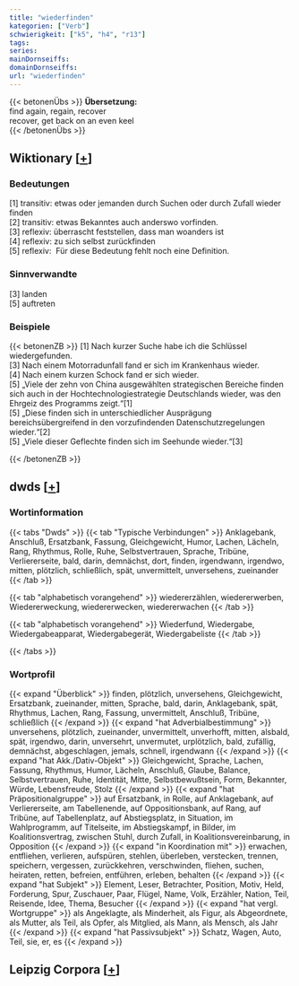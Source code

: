 ```yaml
---
title: "wiederfinden"
kategorien: ["Verb"]
schwierigkeit: ["k5", "h4", "r13"]
tags:
series:
mainDornseiffs:
domainDornseiffs:
url: "wiederfinden"
---
```


{{< betonenÜbs >}}
**Übersetzung:**  
find again, regain, recover  
recover, get back on an even keel  
{{< /betonenÜbs >}}

## Wiktionary [[+](https://de.wiktionary.org/wiki/wiederfinden)]

### Bedeutungen
[1] transitiv: etwas oder jemanden durch Suchen oder durch Zufall wieder finden  
[2] transitiv: etwas Bekanntes auch anderswo vorfinden.  
[3] reflexiv: überrascht feststellen, dass man woanders ist  
[4] reflexiv: zu sich selbst zurückfinden  
[5] reflexiv:  Für diese Bedeutung fehlt noch eine Definition.  

### Sinnverwandte
[3] landen  
[5] auftreten  

### Beispiele
{{< betonenZB >}}
[1] Nach kurzer Suche habe ich die Schlüssel wiedergefunden.  
[3] Nach einem Motorradunfall fand er sich im Krankenhaus wieder.  
[4] Nach einem kurzen Schock fand er sich wieder.  
[5] „Viele der zehn von China ausgewählten strategischen Bereiche finden sich auch in der Hochtechnologiestrategie Deutschlands wieder, was den Ehrgeiz des Programms zeigt.“[1]  
[5] „Diese finden sich in unterschiedlicher Ausprägung bereichsübergreifend in den vorzufindenden Datenschutzregelungen wieder.“[2]  
[5] „Viele dieser Geflechte finden sich im Seehunde wieder.“[3]  

{{< /betonenZB >}}


## dwds [[+](https://www.dwds.de/wb/wiederfinden)]

### Wortinformation
{{< tabs "Dwds" >}}
{{< tab "Typische Verbindungen" >}}
Anklagebank, Anschluß, Ersatzbank, Fassung, Gleichgewicht, Humor, Lachen, Lächeln, Rang, Rhythmus, Rolle, Ruhe, Selbstvertrauen, Sprache, Tribüne, Verliererseite, bald, darin, demnächst, dort, finden, irgendwann, irgendwo, mitten, plötzlich, schließlich, spät, unvermittelt, unversehens, zueinander
{{< /tab >}}

{{< tab "alphabetisch vorangehend" >}}
wiedererzählen, wiedererwerben, Wiedererweckung, wiedererwecken, wiedererwachen
{{< /tab >}}

{{< tab "alphabetisch vorangehend" >}}
Wiederfund, Wiedergabe, Wiedergabeapparat, Wiedergabegerät, Wiedergabeliste
{{< /tab >}}

{{< /tabs >}}

### Wortprofil
{{< expand "Überblick" >}} finden, plötzlich, unversehens, Gleichgewicht, Ersatzbank, zueinander, mitten, Sprache, bald, darin, Anklagebank, spät, Rhythmus, Lachen, Rang, Fassung, unvermittelt, Anschluß, Tribüne, schließlich {{< /expand >}}
{{< expand "hat Adverbialbestimmung" >}} unversehens, plötzlich, zueinander, unvermittelt, unverhofft, mitten, alsbald, spät, irgendwo, darin, unversehrt, unvermutet, urplötzlich, bald, zufällig, demnächst, abgeschlagen, jemals, schnell, irgendwann {{< /expand >}}
{{< expand "hat Akk./Dativ-Objekt" >}} Gleichgewicht, Sprache, Lachen, Fassung, Rhythmus, Humor, Lächeln, Anschluß, Glaube, Balance, Selbstvertrauen, Ruhe, Identität, Mitte, Selbstbewußtsein, Form, Bekannter, Würde, Lebensfreude, Stolz {{< /expand >}}
{{< expand "hat Präpositionalgruppe" >}} auf Ersatzbank, in Rolle, auf Anklagebank, auf Verliererseite, am Tabellenende, auf Oppositionsbank, auf Rang, auf Tribüne, auf Tabellenplatz, auf Abstiegsplatz, in Situation, im Wahlprogramm, auf Titelseite, im Abstiegskampf, in Bilder, im Koalitionsvertrag, zwischen Stuhl, durch Zufall, in Koalitionsvereinbarung, in Opposition {{< /expand >}}
{{< expand "in Koordination mit" >}} erwachen, entfliehen, verlieren, aufspüren, stehlen, überleben, verstecken, trennen, speichern, vergessen, zurückkehren, verschwinden, fliehen, suchen, heiraten, retten, befreien, entführen, erleben, behalten {{< /expand >}}
{{< expand "hat Subjekt" >}} Element, Leser, Betrachter, Position, Motiv, Held, Forderung, Spur, Zuschauer, Paar, Flügel, Name, Volk, Erzähler, Nation, Teil, Reisende, Idee, Thema, Besucher {{< /expand >}}
{{< expand "hat vergl. Wortgruppe" >}} als Angeklagte, als Minderheit, als Figur, als Abgeordnete, als Mutter, als Teil, als Opfer, als Mitglied, als Mann, als Mensch, als Jahr {{< /expand >}}
{{< expand "hat Passivsubjekt" >}} Schatz, Wagen, Auto, Teil, sie, er, es {{< /expand >}}

## Leipzig Corpora [[+](https://corpora.uni-leipzig.de/en/res?word=wiederfinden&corpusId=deu_newscrawl-public_2018)]

